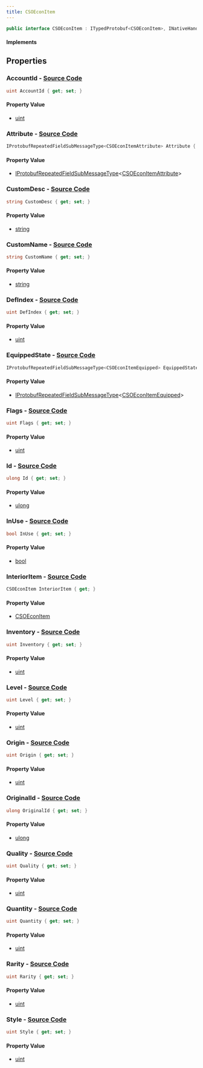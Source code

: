 ```yaml
---
title: CSOEconItem
---
```


```csharp
public interface CSOEconItem : ITypedProtobuf<CSOEconItem>, INativeHandle
```

#### Implements

## Properties

### **AccountId** - [Source Code](https://github.com/swiftly-solution/swiftlys2/blob/main/managed/src/SwiftlyS2.Generated/Protobufs/Interfaces/CSOEconItem.cs#L16)

```csharp
uint AccountId { get; set; }
```

#### Property Value

- [uint](https://learn.microsoft.com/dotnet/api/system.uint32)

### **Attribute** - [Source Code](https://github.com/swiftly-solution/swiftlys2/blob/main/managed/src/SwiftlyS2.Generated/Protobufs/Interfaces/CSOEconItem.cs#L46)

```csharp
IProtobufRepeatedFieldSubMessageType<CSOEconItemAttribute> Attribute { get; }
```

#### Property Value

- [IProtobufRepeatedFieldSubMessageType](/docs/api/shared/netmessages/iprotobufrepeatedfieldsubmessagetype-1)<[CSOEconItemAttribute](/docs/api/shared/protobufdefinitions/csoeconitemattribute)>

### **CustomDesc** - [Source Code](https://github.com/swiftly-solution/swiftlys2/blob/main/managed/src/SwiftlyS2.Generated/Protobufs/Interfaces/CSOEconItem.cs#L43)

```csharp
string CustomDesc { get; set; }
```

#### Property Value

- [string](https://learn.microsoft.com/dotnet/api/system.string)

### **CustomName** - [Source Code](https://github.com/swiftly-solution/swiftlys2/blob/main/managed/src/SwiftlyS2.Generated/Protobufs/Interfaces/CSOEconItem.cs#L40)

```csharp
string CustomName { get; set; }
```

#### Property Value

- [string](https://learn.microsoft.com/dotnet/api/system.string)

### **DefIndex** - [Source Code](https://github.com/swiftly-solution/swiftlys2/blob/main/managed/src/SwiftlyS2.Generated/Protobufs/Interfaces/CSOEconItem.cs#L22)

```csharp
uint DefIndex { get; set; }
```

#### Property Value

- [uint](https://learn.microsoft.com/dotnet/api/system.uint32)

### **EquippedState** - [Source Code](https://github.com/swiftly-solution/swiftlys2/blob/main/managed/src/SwiftlyS2.Generated/Protobufs/Interfaces/CSOEconItem.cs#L61)

```csharp
IProtobufRepeatedFieldSubMessageType<CSOEconItemEquipped> EquippedState { get; }
```

#### Property Value

- [IProtobufRepeatedFieldSubMessageType](/docs/api/shared/netmessages/iprotobufrepeatedfieldsubmessagetype-1)<[CSOEconItemEquipped](/docs/api/shared/protobufdefinitions/csoeconitemequipped)>

### **Flags** - [Source Code](https://github.com/swiftly-solution/swiftlys2/blob/main/managed/src/SwiftlyS2.Generated/Protobufs/Interfaces/CSOEconItem.cs#L34)

```csharp
uint Flags { get; set; }
```

#### Property Value

- [uint](https://learn.microsoft.com/dotnet/api/system.uint32)

### **Id** - [Source Code](https://github.com/swiftly-solution/swiftlys2/blob/main/managed/src/SwiftlyS2.Generated/Protobufs/Interfaces/CSOEconItem.cs#L13)

```csharp
ulong Id { get; set; }
```

#### Property Value

- [ulong](https://learn.microsoft.com/dotnet/api/system.uint64)

### **InUse** - [Source Code](https://github.com/swiftly-solution/swiftlys2/blob/main/managed/src/SwiftlyS2.Generated/Protobufs/Interfaces/CSOEconItem.cs#L52)

```csharp
bool InUse { get; set; }
```

#### Property Value

- [bool](https://learn.microsoft.com/dotnet/api/system.boolean)

### **InteriorItem** - [Source Code](https://github.com/swiftly-solution/swiftlys2/blob/main/managed/src/SwiftlyS2.Generated/Protobufs/Interfaces/CSOEconItem.cs#L49)

```csharp
CSOEconItem InteriorItem { get; }
```

#### Property Value

- [CSOEconItem](/docs/api/shared/protobufdefinitions/csoeconitem)

### **Inventory** - [Source Code](https://github.com/swiftly-solution/swiftlys2/blob/main/managed/src/SwiftlyS2.Generated/Protobufs/Interfaces/CSOEconItem.cs#L19)

```csharp
uint Inventory { get; set; }
```

#### Property Value

- [uint](https://learn.microsoft.com/dotnet/api/system.uint32)

### **Level** - [Source Code](https://github.com/swiftly-solution/swiftlys2/blob/main/managed/src/SwiftlyS2.Generated/Protobufs/Interfaces/CSOEconItem.cs#L28)

```csharp
uint Level { get; set; }
```

#### Property Value

- [uint](https://learn.microsoft.com/dotnet/api/system.uint32)

### **Origin** - [Source Code](https://github.com/swiftly-solution/swiftlys2/blob/main/managed/src/SwiftlyS2.Generated/Protobufs/Interfaces/CSOEconItem.cs#L37)

```csharp
uint Origin { get; set; }
```

#### Property Value

- [uint](https://learn.microsoft.com/dotnet/api/system.uint32)

### **OriginalId** - [Source Code](https://github.com/swiftly-solution/swiftlys2/blob/main/managed/src/SwiftlyS2.Generated/Protobufs/Interfaces/CSOEconItem.cs#L58)

```csharp
ulong OriginalId { get; set; }
```

#### Property Value

- [ulong](https://learn.microsoft.com/dotnet/api/system.uint64)

### **Quality** - [Source Code](https://github.com/swiftly-solution/swiftlys2/blob/main/managed/src/SwiftlyS2.Generated/Protobufs/Interfaces/CSOEconItem.cs#L31)

```csharp
uint Quality { get; set; }
```

#### Property Value

- [uint](https://learn.microsoft.com/dotnet/api/system.uint32)

### **Quantity** - [Source Code](https://github.com/swiftly-solution/swiftlys2/blob/main/managed/src/SwiftlyS2.Generated/Protobufs/Interfaces/CSOEconItem.cs#L25)

```csharp
uint Quantity { get; set; }
```

#### Property Value

- [uint](https://learn.microsoft.com/dotnet/api/system.uint32)

### **Rarity** - [Source Code](https://github.com/swiftly-solution/swiftlys2/blob/main/managed/src/SwiftlyS2.Generated/Protobufs/Interfaces/CSOEconItem.cs#L64)

```csharp
uint Rarity { get; set; }
```

#### Property Value

- [uint](https://learn.microsoft.com/dotnet/api/system.uint32)

### **Style** - [Source Code](https://github.com/swiftly-solution/swiftlys2/blob/main/managed/src/SwiftlyS2.Generated/Protobufs/Interfaces/CSOEconItem.cs#L55)

```csharp
uint Style { get; set; }
```

#### Property Value

- [uint](https://learn.microsoft.com/dotnet/api/system.uint32)


